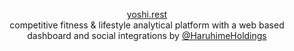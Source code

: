 <p align="center">
    <a href="https://yoshi.rest">yoshi.rest</a><br>
    competitive fitness & lifestyle analytical platform with a web based dashboard and social integrations by <a href="https://github.com/HaruhimeHoldings">@HaruhimeHoldings</a>
</p>
